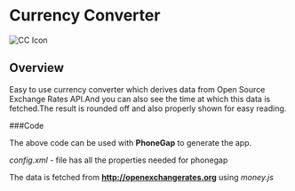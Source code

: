 # Currency Converter

![CC Icon](https://raw.github.com/vetri02/Currency-Converter-using-money.js_app/master/images/ic_72x72.png)

## Overview

Easy to use currency converter which derives data from Open Source Exchange Rates API.And you can also see the time at which this data is fetched.The result is rounded off and also properly shown for easy reading.

###Code 

The above code can be used with **PhoneGap** to generate the app.

*config.xml* - file has all the properties needed for phonegap

The data is fetched from **http://openexchangerates.org** using *money.js*